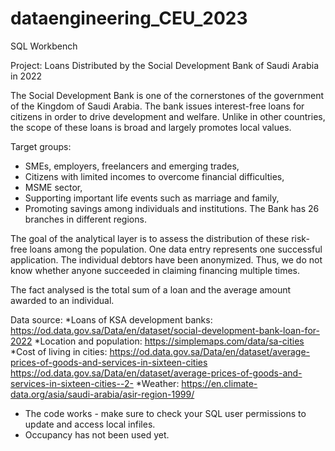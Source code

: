 # dataengineering_CEU_2023
SQL Workbench

Project: Loans Distributed by the Social Development Bank of Saudi Arabia in 2022

The Social Development Bank is one of the cornerstones of the government of the Kingdom of Saudi Arabia. 
The bank issues interest-free loans for citizens in order to drive development and welfare.
Unlike in other countries, the scope of these loans is broad and largely promotes local values.

Target groups:
* SMEs, employers, freelancers and emerging trades,
* Citizens with limited incomes to overcome financial difficulties,
* MSME sector,
* Supporting important life events such as marriage and family,
* Promoting savings among individuals and institutions.
The Bank has 26 branches in different regions.

The goal of the analytical layer is to assess the distribution of these risk-free loans among the population.
One data entry represents one successful application.
The individual debtors have been anonymized. 
Thus, we do not know whether anyone succeeded in claiming financing multiple times.

The fact analysed is the total sum of a loan and the average amount awarded to an individual.

Data source: 
*Loans of KSA development banks: 
https://od.data.gov.sa/Data/en/dataset/social-development-bank-loan-for-2022
*Location and population: 
https://simplemaps.com/data/sa-cities
*Cost of living in cities: 
https://od.data.gov.sa/Data/en/dataset/average-prices-of-goods-and-services-in-sixteen-cities
https://od.data.gov.sa/Data/en/dataset/average-prices-of-goods-and-services-in-sixteen-cities--2-
*Weather: 
https://en.climate-data.org/asia/saudi-arabia/asir-region-1999/


* The code works - make sure to check your SQL user permissions to update and access local infiles.
* Occupancy has not been used yet.

